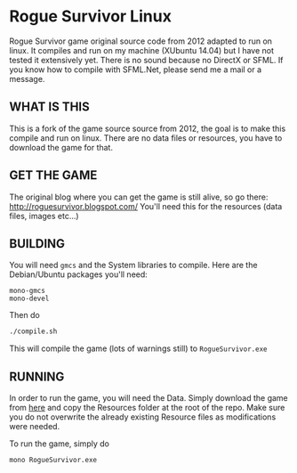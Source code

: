Rogue Survivor Linux
====================
Rogue Survivor game original source code from 2012 adapted to run on linux.
It compiles and run on my machine (XUbuntu 14.04) but I have not tested it
extensively yet. There is no sound because no DirectX or SFML. If you know
how to compile with SFML.Net, please send me a mail or a message.


WHAT IS THIS
------------

This is a fork of the game source source from 2012, the goal is to make this
compile and run on linux. There are no data files or resources, you have to
download the game for that.


GET THE GAME
------------

The original blog where you can get the game is still alive, so go there:
http://roguesurvivor.blogspot.com/
You'll need this for the resources (data files, images etc...)

BUILDING
--------

You will need ```gmcs``` and the System libraries to compile. Here are the
Debian/Ubuntu packages you'll need:
```
mono-gmcs
mono-devel
```

Then do
```bash
./compile.sh
```
This will compile the game (lots of warnings still) to ```RogueSurvivor.exe```

RUNNING
-------
In order to run the game, you will need the Data. Simply download the game
from [here](https://roguesurvivor.blogspot.fr/p/download.html) and copy the
Resources folder at the root of the repo. Make sure you do not overwrite
the already existing Resource files as modifications were needed.

To run the game, simply do
```
mono RogueSurvivor.exe
```

